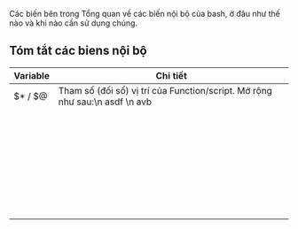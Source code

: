 Các biến bên trong 
Tổng quan về các biến nội bộ của bash, ở đâu như thế nào và khi nào cần sử dụng chúng.
## Tóm tắt các biens nội bộ
|Variable|Chi tiết|
|-|-|
|$* / $@|Tham số (đối số) vị trí của Function/script. Mở rộng như sau:\n asdf \n avb |
|||
|||
|||
|||
|||
|||
|||
|||
|||
|||
|||
|||
|||
|||
|||
|||
|||
|||
|||
|||
|||
|||
|||
|||
|||
|||
|||
|||
|||
|||
|||
|||
|||